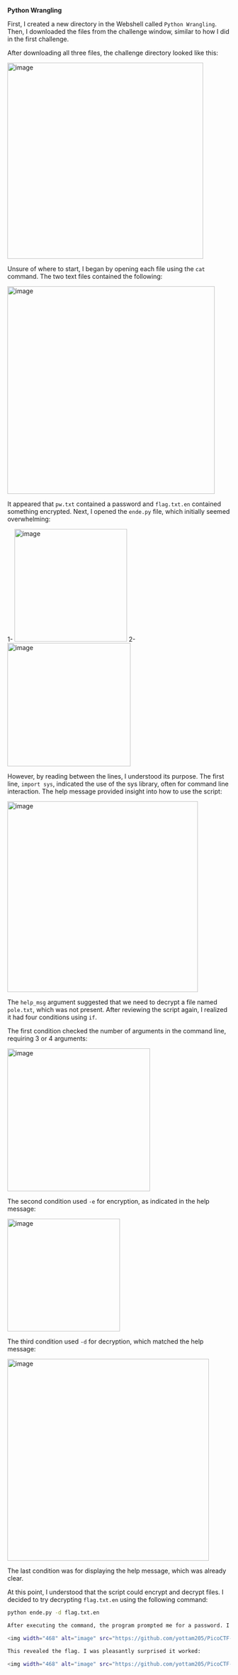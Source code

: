 **Python Wrangling**

First, I created a new directory in the Webshell called `Python Wrangling`. Then, I downloaded the files from the challenge window, similar to how I did in the first challenge.

After downloading all three files, the challenge directory looked like this:

<img width="442" alt="image" src="https://github.com/yottam205/PicoCTF-Sloutions/assets/117525375/f32c94a2-8293-40bb-9a0e-569b624b0860">

Unsure of where to start, I began by opening each file using the `cat` command. The two text files contained the following:

<img width="468" alt="image" src="https://github.com/yottam205/PicoCTF-Sloutions/assets/117525375/99539815-a6f1-4019-bcac-e78e372bdb6d">

It appeared that `pw.txt` contained a password and `flag.txt.en` contained something encrypted. Next, I opened the `ende.py` file, which initially seemed overwhelming:

1- <img width="254" alt="image" src="https://github.com/yottam205/PicoCTF-Sloutions/assets/117525375/99bca11e-dc09-4381-a05d-03f2c56a1a50">
2- <img width="278" alt="image" src="https://github.com/yottam205/PicoCTF-Sloutions/assets/117525375/f844edff-1827-4129-b7ed-a1847a5d2737">

However, by reading between the lines, I understood its purpose. The first line, `import sys`, indicated the use of the sys library, often for command line interaction. The help message provided insight into how to use the script:

<img width="430" alt="image" src="https://github.com/yottam205/PicoCTF-Sloutions/assets/117525375/4fc4cd3c-c049-41c4-8f05-f8bb22da71fe">

The `help_msg` argument suggested that we need to decrypt a file named `pole.txt`, which was not present. After reviewing the script again, I realized it had four conditions using `if`.

The first condition checked the number of arguments in the command line, requiring 3 or 4 arguments:

<img width="322" alt="image" src="https://github.com/yottam205/PicoCTF-Sloutions/assets/117525375/8c3180bd-c027-48db-bc1f-57b591c28743">

The second condition used `-e` for encryption, as indicated in the help message:

<img width="254" alt="image" src="https://github.com/yottam205/PicoCTF-Sloutions/assets/117525375/760551e7-1af2-4319-a0db-836c0fc1239a">

The third condition used `-d` for decryption, which matched the help message:

<img width="455" alt="image" src="https://github.com/yottam205/PicoCTF-Sloutions/assets/117525375/05b9d611-37cb-42a3-9edc-7bee0f1560f9">

The last condition was for displaying the help message, which was already clear.

At this point, I understood that the script could encrypt and decrypt files. I decided to try decrypting `flag.txt.en` using the following command:

```bash
python ende.py -d flag.txt.en

After executing the command, the program prompted me for a password. I used the password from pw.txt:

<img width="468" alt="image" src="https://github.com/yottam205/PicoCTF-Sloutions/assets/117525375/94cca9c9-a73d-4be1-a0e4-e0364624de8e">

This revealed the flag. I was pleasantly surprised it worked:
	
<img width="468" alt="image" src="https://github.com/yottam205/PicoCTF-Sloutions/assets/117525375/52ef9b2e-abfd-4a54-976e-cca4709f60c3">